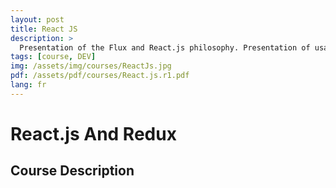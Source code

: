 ```yaml
---
layout: post
title: React JS
description: >
  Presentation of the Flux and React.js philosophy. Presentation of usage of React.js and Redux
tags: [course, DEV]
img: /assets/img/courses/ReactJs.jpg
pdf: /assets/pdf/courses/React.js.r1.pdf
lang: fr
---
```

# React.js And Redux
## Course Description
